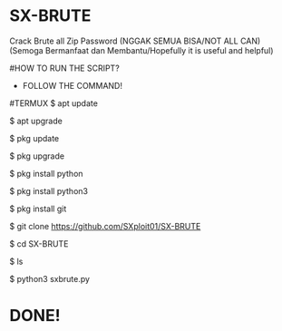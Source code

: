 # SX-BRUTE
Crack Brute all Zip Password (NGGAK SEMUA BISA/NOT ALL CAN) (Semoga Bermanfaat dan Membantu/Hopefully it is useful and helpful)

#HOW TO RUN THE SCRIPT?
- FOLLOW THE COMMAND!

#TERMUX
$ apt update

$ apt upgrade

$ pkg update

$ pkg upgrade

$ pkg install python

$ pkg install python3

$ pkg install git

$ git clone https://github.com/SXploit01/SX-BRUTE

$ cd SX-BRUTE

$ ls

$ python3 sxbrute.py

# DONE!

